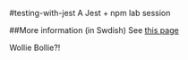 #testing-with-jest
A Jest + npm lab session

##More information (in Swdish)
See [this page](https://mau-webb.github.io/resurser/da395a-vt25/6-utvecklingsmetodik/i1/)

Wollie Bollie?!
